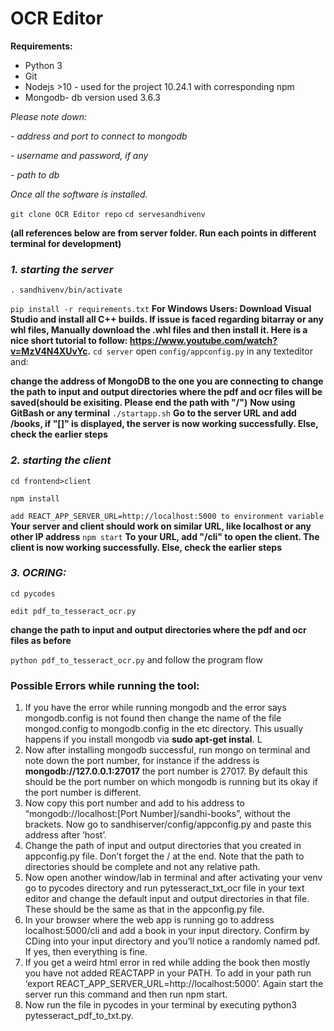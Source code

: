 # OCR Editor
**Requirements:**
- Python 3
- Git
- Nodejs >10 - used for the project 10.24.1 with corresponding npm
- Mongodb- db version used 3.6.3

*Please note down:*

*- address and port to connect to mongodb*

*- username and password, if any*

*- path to db*


*Once all the software is installed.*

` git clone OCR Editor repo `
` cd servesandhivenv `

**(all references below are from server folder. Run each points in different terminal for development)**

### *1. starting the server*

`. sandhivenv/bin/activate`

`pip install -r requirements.txt`
**For Windows Users: Download Visual Studio and install all C++ builds. If issue is faced regarding bitarray or any whl files, Manually download the .whl files and then install it. Here is a nice short tutorial to follow: https://www.youtube.com/watch?v=MzV4N4XUvYc.**
`cd server`
open `config/appconfig.py` in any texteditor and:

**change the address of MongoDB to the one you are connecting to**
**change the path to input and output directories where the pdf and ocr files will be saved(should be exisiting. Please end the path with "/")**
**Now using GitBash or any terminal**
`./startapp.sh`
**Go to the server URL and add /books, if "[]" is displayed, the server is now working successfully. Else, check the earlier steps**
 
### *2. starting the client*
`cd frontend>client`

`npm install`

`add REACT_APP_SERVER_URL=http://localhost:5000 to environment variable`
**Your server and client should work on similar URL, like localhost or any other IP address**
`npm start`
**To your URL, add "/cli" to open the client. The client is now working successfully. Else, check the earlier steps**
### *3. OCRING:*
`cd pycodes`

`edit pdf_to_tesseract_ocr.py`

**change the path to input and output directories where the pdf and ocr files  as before**

`python pdf_to_tesseract_ocr.py` and follow the program flow


### Possible Errors while running the tool:

1. If you have the error while running mongodb and the error says mongodb.config is not found then change the name of the file mongod.config to mongodb.config in the etc directory. This usually happens if you install mongodb via **sudo apt-get instal**. L
2. Now after installing mongodb successful, run mongo on terminal and note down the port number, for instance if the address is **mongodb://127.0.0.1:27017** the port number is 27017. By default this should be the port number on which mongodb is running but its okay if the port number is different. 
3. Now copy this port number and add to his address to “mongodb://localhost:[Port Number]/sandhi-books”, without the brackets. Now go to sandhiserver/config/appconfig.py and paste this address after ‘host’.
4. Change the path of input and output directories that you created in appconfig.py file. Don’t forget the / at the end. Note that the path to directories should be complete and not any relative path.
5. Now open another window/lab in terminal and after activating your venv go to pycodes directory and run pytesseract_txt_ocr file in your text editor and change the default input and output directories in that file. These should be the same as that in the appconfig.py file.
6. In your browser where the web app is running go to address localhost:5000/cli and add a book in your input directory. Confirm by CDing into your input directory and you’ll notice a randomly named pdf. If yes, then everything is fine.
7. If you get a weird html error in red while adding the book then mostly you have not added REACTAPP in your PATH. To add in your path run ‘export REACT_APP_SERVER_URL=http://localhost:5000’. Again start the server run this command and then run npm start. 
8. Now run the file in pycodes in your terminal by executing python3 pytesseract_pdf_to_txt.py.

